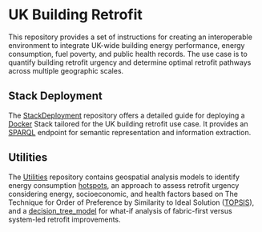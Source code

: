 # UK Building Retrofit

This repository provides a set of instructions for creating an interoperable environment to integrate UK-wide building energy performance, energy consumption, fuel poverty, and public health records. The use case is to quantify building retrofit urgency and determine optimal retrofit pathways across multiple geographic scales.

## Stack Deployment

The [StackDeployment] repository offers a detailed guide for deploying a [Docker] Stack tailored for the UK building retrofit use case. It provides an [SPARQL] endpoint for semantic representation and information extraction.


## Utilities

The [Utilities] repository contains geospatial analysis models to identify energy consumption [hotspots], an approach to assess retrofit urgency considering energy, socioeconomic, and health factors based on The Technique for Order of Preference by Similarity to Ideal Solution ([TOPSIS]), and a [decision_tree_model] for what-if analysis of fabric-first versus system-led retrofit improvements.


<!-- Links -->
[StackDeployment]: StackDeployment
[Utilities]: Utilities
[TOPSIS]: https://en.wikipedia.org/wiki/TOPSIS
[SPARQL]: https://en.wikipedia.org/wiki/SPARQL
[hotspots]: https://pro.arcgis.com/en/pro-app/latest/tool-reference/spatial-statistics/hot-spot-analysis.htm
[decision_tree_model]: https://xgboost.readthedocs.io/en/latest/index.html
[Docker]: https://www.docker.com/